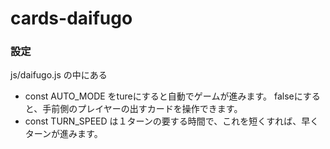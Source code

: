 # cards-daifugo

### 設定
js/daifugo.js の中にある
- const AUTO_MODE をtureにすると自動でゲームが進みます。
falseにすると、手前側のプレイヤーの出すカードを操作できます。
- const TURN_SPEED は１ターンの要する時間で、これを短くすれば、早くターンが進みます。
